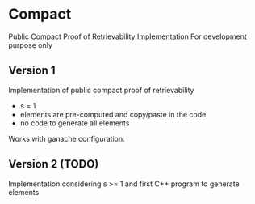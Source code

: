 # Compact
Public Compact Proof of Retrievability Implementation
For development purpose only

## Version 1

Implementation of public compact proof of retrievability

- s = 1
- elements are pre-computed and copy/paste in the code
- no code to generate all elements

Works with ganache configuration.

## Version 2 (TODO)

Implementation considering s >= 1 and first C++ program to generate elements
